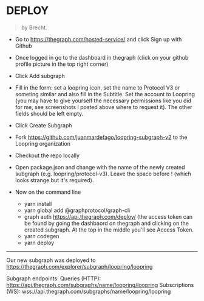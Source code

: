 # DEPLOY

> by Brecht.

- Go to https://thegraph.com/hosted-service/ and click Sign up with Github
- Once logged in go to the dashboard in thegraph (click on your github profile picture in the top right corner)
- Click Add subgraph
- Fill in the form: set a loopring icon, set the name to Protocol V3 or someting similar and also fill in the Subtitle. Set the account to Loopring (you may have to give yourself the necessary permissions like you did for me, see screenshots I posted above where to request it). The other fields should be left empty.
- Click Create Subgraph

- Fork https://github.com/juanmardefago/loopring-subgraph-v2 to the Loopring organization
- Checkout the repo locally
- Open package.json and change <subgraph-name> with the name of the newly created subgraph (e.g. loopring/protocol-v3). Leave the space before <subgraph-name>! (which looks strange but it's required).
- Now on the command line
    - yarn install
    - yarn global add @graphprotocol/graph-cli
    - graph auth https://api.thegraph.com/deploy/ <access token> (the access token can be found by going the dashbaord on thegraph and clicking on the created subgraph. At the top in the middle you'll see Access Token.
    - yarn codegen
    - yarn deploy

---

Our new subgraph was deployed to https://thegraph.com/explorer/subgraph/loopring/loopring

Subgraph endpoints:
Queries (HTTP):     https://api.thegraph.com/subgraphs/name/loopring/loopring
Subscriptions (WS): wss://api.thegraph.com/subgraphs/name/loopring/loopring